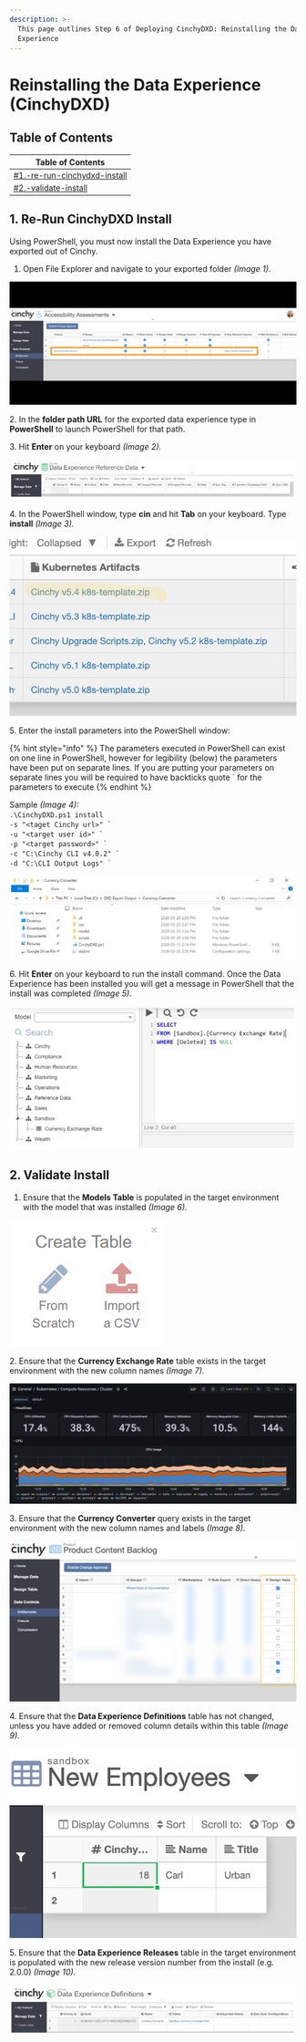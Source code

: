 ```yaml
---
description: >-
  This page outlines Step 6 of Deploying CinchyDXD: Reinstalling the Data
  Experience
---
```


# Reinstalling the Data Experience (CinchyDXD)

## Table of Contents

| Table of Contents                                                                                                   |
| ------------------------------------------------------------------------------------------------------------------- |
| [#1.-re-run-cinchydxd-install](reinstalling-the-data-experience-cinchydxd.md#1.-re-run-cinchydxd-install "mention") |
| [#2.-validate-install](reinstalling-the-data-experience-cinchydxd.md#2.-validate-install "mention")                 |

## 1. Re-Run CinchyDXD Install&#x20;

Using PowerShell, you must now install the Data Experience you have exported out of Cinchy.

1. Open File Explorer and navigate to your exported folder _(Image 1)._

![Image 1: Step 1](<../../../.gitbook/assets/image (50).png>)

2\. In the **folder path URL** for the exported data experience type in **PowerShell** to launch PowerShell for that path.

3\. Hit **Enter** on your keyboard _(Image 2)._

![Image 2: Step 3](<../../../.gitbook/assets/image (37).png>)

4\. In the PowerShell window, type **cin** and hit **Tab** on your keyboard. Type **install** _(Image 3)._

![Image 3: Step 4](<../../../.gitbook/assets/image (630).png>)

5\. Enter the install parameters into the PowerShell window:

{% hint style="info" %}
The parameters executed in PowerShell can exist on one line in PowerShell, however for legibility (below) the parameters have been put on separate lines. If you are putting your parameters on separate lines you will be required to have backticks quote \`  for the parameters to execute
{% endhint %}

Sample _(Image 4):_\
&#x20;`.\CinchyDXD.ps1 install` \
`` -s "<taget Cinchy url>" ` ``\
`` -u "<target user id>" ` ``\
`` -p "<target password>" ` ``\
`` -c "C:\Cinchy CLI v4.0.2" ` ``\
`` -d "C:\CLI Output Logs" ` ``

![Image 4: Step 5](<../../../.gitbook/assets/image (19).png>)

6\. Hit **Enter** on your keyboard to run the install command. Once the Data Experience has been installed you will get a message in PowerShell that the install was completed _(Image 5)._

![Image 5: Step 6](<../../../.gitbook/assets/image (629).png>)

## 2. Validate Install

1. Ensure that the **Models Table** is populated in the target environment with the model that was installed _(Image 6)._

![Image 6: Step 1](<../../../.gitbook/assets/image (618).png>)

2\. Ensure that the **Currency Exchange Rate** table exists in the target environment with the new column names _(Image 7)._

![Image 7: Step 2](<../../../.gitbook/assets/image (483).png>)

3\. Ensure that the **Currency Converter** query exists in the target environment with the new column names and labels _(Image 8)._

![Image 8: Step 3](<../../../.gitbook/assets/image (120).png>)

4\. Ensure that the **Data Experience Definitions** table has not changed, unless you have added or removed column details within this table _(Image 9)._

![Image 9: Step 4](<../../../.gitbook/assets/image (35).png>)

5\. Ensure that the **Data Experience Releases** table in the target environment is populated with the new release version number from the install (e.g. 2.0.0) _(Image 10)._

![Image 10: Step 5](<../../../.gitbook/assets/image (86).png>)
